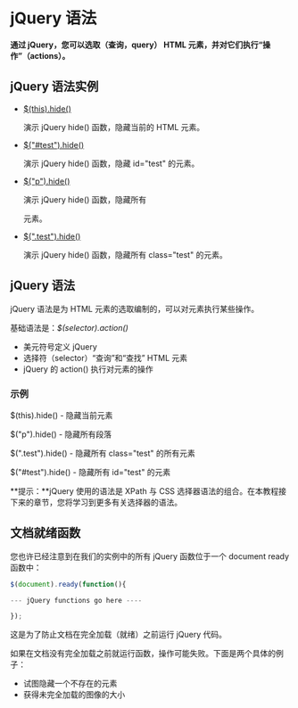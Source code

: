 # jQuery 语法



**通过 jQuery，您可以选取（查询，query） HTML 元素，并对它们执行“操作”（actions）。**

## jQuery 语法实例

- [$(this).hide()](https://www.w3school.com.cn/tiy/t.asp?f=jquery_hide_this)

  演示 jQuery hide() 函数，隐藏当前的 HTML 元素。

- [$("#test").hide()](https://www.w3school.com.cn/tiy/t.asp?f=jquery_hide_id)

  演示 jQuery hide() 函数，隐藏 id="test" 的元素。

- [$("p").hide()](https://www.w3school.com.cn/tiy/t.asp?f=jquery_hide_p)

  演示 jQuery hide() 函数，隐藏所有 <p> 元素。

- [$(".test").hide()](https://www.w3school.com.cn/tiy/t.asp?f=jquery_hide_class)

  演示 jQuery hide() 函数，隐藏所有 class="test" 的元素。

## jQuery 语法

jQuery 语法是为 HTML 元素的选取编制的，可以对元素执行某些操作。

基础语法是：*$(selector).action()*

- 美元符号定义 jQuery
- 选择符（selector）“查询”和“查找” HTML 元素
- jQuery 的 action() 执行对元素的操作

### 示例

$(this).hide() - 隐藏当前元素

$("p").hide() - 隐藏所有段落

$(".test").hide() - 隐藏所有 class="test" 的所有元素

$("#test").hide() - 隐藏所有 id="test" 的元素

**提示：**jQuery 使用的语法是 XPath 与 CSS 选择器语法的组合。在本教程接下来的章节，您将学习到更多有关选择器的语法。

## 文档就绪函数

您也许已经注意到在我们的实例中的所有 jQuery 函数位于一个 document ready 函数中：

```js
$(document).ready(function(){

--- jQuery functions go here ----

});
```

这是为了防止文档在完全加载（就绪）之前运行 jQuery 代码。

如果在文档没有完全加载之前就运行函数，操作可能失败。下面是两个具体的例子：

- 试图隐藏一个不存在的元素
- 获得未完全加载的图像的大小